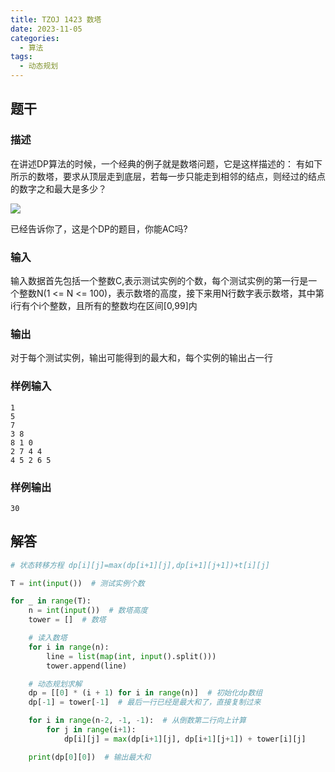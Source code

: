 ```yaml
---
title: TZOJ 1423 数塔
date: 2023-11-05
categories:
  - 算法
tags:
  - 动态规划
---
```


## 题干

### 描述

在讲述DP算法的时候，一个经典的例子就是数塔问题，它是这样描述的：
有如下所示的数塔，要求从顶层走到底层，若每一步只能走到相邻的结点，则经过的结点的数字之和最大是多少？

![](https://www.tzcoder.cn/acmhome/judge/images/1423.jpg)

已经告诉你了，这是个DP的题目，你能AC吗?

### 输入

输入数据首先包括一个整数C,表示测试实例的个数，每个测试实例的第一行是一个整数N(1 <= N <= 100)，表示数塔的高度，接下来用N行数字表示数塔，其中第i行有个i个整数，且所有的整数均在区间[0,99]内

### 输出

对于每个测试实例，输出可能得到的最大和，每个实例的输出占一行

### 样例输入

```
1
5
7
3 8
8 1 0 
2 7 4 4
4 5 2 6 5
```

### 样例输出

```
30
```

## 解答

```python
# 状态转移方程 dp[i][j]=max(dp[i+1][j],dp[i+1][j+1])+t[i][j]

T = int(input())  # 测试实例个数

for _ in range(T):
    n = int(input())  # 数塔高度
    tower = []  # 数塔

    # 读入数塔
    for i in range(n):
        line = list(map(int, input().split()))
        tower.append(line)

    # 动态规划求解
    dp = [[0] * (i + 1) for i in range(n)]  # 初始化dp数组
    dp[-1] = tower[-1]  # 最后一行已经是最大和了，直接复制过来

    for i in range(n-2, -1, -1):  # 从倒数第二行向上计算
        for j in range(i+1):
            dp[i][j] = max(dp[i+1][j], dp[i+1][j+1]) + tower[i][j]

    print(dp[0][0])  # 输出最大和

```